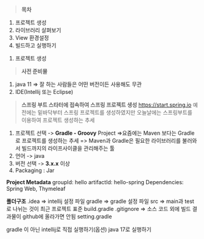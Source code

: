 <blockquote>
<p><strong>목차</strong></p>
</blockquote>
<ol>
<li>프로젝트 생성</li>
<li>라이브러리 살펴보기</li>
<li>View 환경설정</li>
<li>빌드하고 실행하기</li>
</ol>
<ol>
<li>프로젝트 생성</li>
</ol>
<blockquote>
<p><strong>사전 준비물</strong></p>
</blockquote>
<ol>
<li>java 11
=&gt; 잘 하는 사람들은 어떤 버전이든 사용해도 무관</li>
<li>IDE(Intellij 또는 Eclipse)</li>
</ol>
<blockquote>
<p><strong>스프링 부트 스타터에 접속하여 스프링 프로젝트 생성</strong>
<a href="https://start.spring.io">https://start.spring.io</a>
예전에는 밑바닥부터 스프링 프로젝트를 생성하였지만 오늘날에는 스프링부트를 이용하여 프로젝트 생성하는 추세</p>
</blockquote>
<ol>
<li>프로젝트 선택 -&gt; <strong>Gradle - Groovy</strong> Project
=&gt;요즘에는 Maven 보다는 Gradle로 프로젝트를 생성하는 추세
=&gt; Maven과 Gradle은 필요한 라이브러리를 불러와서 빌드까지의 라이프사이클을 관리해주는 툴</li>
<li>언어 -&gt; java</li>
<li>버전 선택 -&gt; <strong>3.x.x</strong> 이상</li>
<li>Packaging : Jar<blockquote>
</blockquote>
</li>
</ol>
<p><strong>Project Metadata</strong>
groupId: hello
artifactId: hello-spring
Dependencies: Spring Web, Thymeleaf</p>
<blockquote>
</blockquote>
<p><strong>폴더구조</strong>
.idea =&gt; intellij 설정 파일
gradle =&gt; gradle 설정 파일
src =&gt; main과 test로 나뉘는 것이 최근 프로젝트 표준
build.gradle 
.gitignore =&gt; 소스 코드 외에 빌드 결과물이 github에 올라가면 안됨
setting.gradle</p>
<p>gradle 이 아닌 intellij로 직접 실행하기(옵션)
java 17로 실행하기
<img alt="" src="https://velog.velcdn.com/images/b4failrise/post/4f2fc79f-3410-4865-9c99-94521ffb13d9/image.png" /></p>